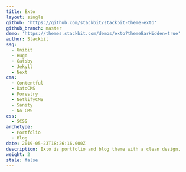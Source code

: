 ```yaml
---
title: Exto
layout: single
github: 'https://github.com/stackbit/stackbit-theme-exto'
github_branch: master
demo: 'https://themes.stackbit.com/demos/exto?themeBarHidden=true'
author: Stackbit
ssg:
  - Unibit
  - Hugo
  - Gatsby
  - Jekyll
  - Next
cms:
  - Contentful
  - DatoCMS
  - Forestry
  - NetlifyCMS
  - Sanity
  - No CMS
css:
  - SCSS
archetype:
  - Portfolio
  - Blog
date: 2019-05-23T18:26:16.000Z
description: Exto is portfolio and blog theme with a clean design.
weight: 2
stale: false
---
```

